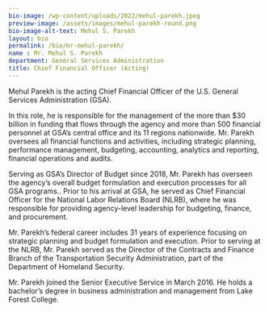```yaml
---
bio-image: /wp-content/uploads/2022/mehul-parekh.jpeg
preview-image: /assets/images/mehul-parekh-round.png
bio-image-alt-text: Mehul S. Parekh
layout: bio
permalink: /bio/mr-mehul-parekh/
name : Mr. Mehul S. Parekh
department: General Services Administration
title: Chief Financial Officer (Acting)
---
```

Mehul Parekh is the acting Chief Financial Officer of the U.S. General Services Administration (GSA).

In this role, he is responsible for the management of the more than $30 billion in funding that flows through the agency and more than 500 financial personnel at GSA’s central office and its 11 regions nationwide. Mr. Parekh oversees all financial functions and activities, including strategic planning, performance management, budgeting, accounting, analytics and reporting, financial operations and audits.

Serving as GSA’s Director of Budget since 2018, Mr. Parekh has overseen the agency’s overall budget formulation and execution processes for all GSA programs.. Prior to his arrival at GSA, he served as Chief Financial Officer for the National Labor Relations Board (NLRB), where he was responsible for providing agency-level leadership for budgeting, finance, and procurement.

Mr. Parekh’s federal career includes 31 years of experience focusing on strategic planning and budget formulation and execution. Prior to serving at the NLRB, Mr. Parekh served as the Director of the Contracts and Finance Branch of the Transportation Security Administration, part of the Department of Homeland Security.

Mr. Parekh joined the Senior Executive Service in March 2016. He holds a bachelor’s degree in business administration and management from Lake Forest College.
